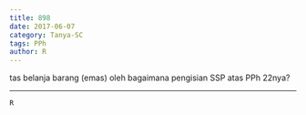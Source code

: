 ```yaml
---
title: 898
date: 2017-06-07
category: Tanya-SC
tags: PPh
author: R
---
```


tas belanja barang (emas) oleh bagaimana pengisian SSP atas PPh 22nya?

---



`R`
